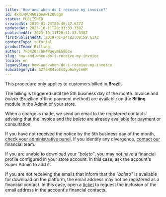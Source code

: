 ```yaml
---
title: 'How and when do I receive my invoice?'
id: 4kRivWUH68iQ6AwI2QU6gm
status: PUBLISHED
createdAt: 2019-01-24T20:45:47.627Z
updatedAt: 2023-10-11T20:31:33.338Z
publishedAt: 2023-10-11T20:31:33.338Z
firstPublishedAt: 2019-01-24T22:08:59.617Z
contentType: tutorial
productTeam: Billing
author: 7FpKZ0rc6k4WqeymES80cw
slug: how-and-when-do-i-receive-my-invoice
locale: en
legacySlug: how-and-when-do-i-receive-my-invoice
subcategoryId: 5ZfsNR4ioEsIyu6wkyce0M
---
```


<div class="alert alert-warning" role="alert"><p>This procedure only applies to customers billed in <strong>Brazil.</strong></div>

The billing is triggered until the 5th business day of the month. Invoice and *boleto* (Brazilian offline payment method) are available on the __Billing__ module in the Admin of your store.

When a charge is made, we send an email to the registered contacts advising that the invoice and the *boleto* are already available for payment or consultation.

If you have not received the notice by the 5th business day of the month, [check your administrative panel](https://help.vtex.com/en/tutorial/how-to-download-the-vtex-invoices--tutorials_653). If you identify any divergence, [contact our](https://support.vtex.com/hc/en/requests) financial team.

If you are unable to download your *"boleto"*, you may not have a financial profile configured in your store account. In this case, ask the account's Super Admin to add it.

If you are not receiving the emails that inform that the *"boleto"* is available for download on the platform, the email address may not be registered as a financial contact. In this case, open a [ticket](https://support.vtex.com/hc/en/requests) to request the inclusion of the email address in the account's financial contacts. 
